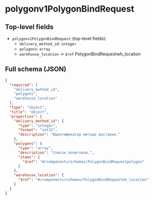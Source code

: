 # polygonv1PolygonBindRequest

## Top-level fields
- `polygonv1PolygonBindRequest` (top-level fields):
  - `delivery_method_id`: `integer`
  - `polygons`: `array`
  - `warehouse_location` → `$ref` PolygonBindRequestwh_location

## Full schema (JSON)
```json
{
  "required": [
    "delivery_method_id",
    "polygons",
    "warehouse_location"
  ],
  "type": "object",
  "title": "object",
  "properties": {
    "delivery_method_id": {
      "type": "integer",
      "format": "int32",
      "description": "Идентификатор метода доставки."
    },
    "polygons": {
      "type": "array",
      "description": "Список полигонов.",
      "items": {
        "$ref": "#/components/schemas/PolygonBindRequestpolygon"
      }
    },
    "warehouse_location": {
      "$ref": "#/components/schemas/PolygonBindRequestwh_location"
    }
  }
}
```
